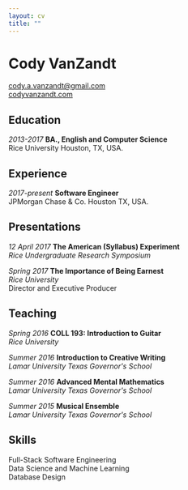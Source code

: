```yaml
---
layout: cv
title: ""
---
```


# Cody VanZandt

[cody.a.vanzandt@gmail.com](mailto:cody.a.vanzandt@gmail.com)  
[codyvanzandt.com](codyvanzandt.com)

## Education

*2013-2017*
**BA., English and Computer Science**  
Rice University
Houston, TX, USA.

## Experience

*2017-present*
**Software Engineer**  
JPMorgan Chase & Co.
Houston TX, USA.

## Presentations

*12 April 2017*
**The American (Syllabus) Experiment**  
*Rice Undergraduate Research Symposium*  

*Spring 2017*
**The Importance of Being Earnest**  
*Rice University*  
Director and Executive Producer

## Teaching

*Spring 2016*
**COLL 193: Introduction to Guitar**  
*Rice University*

*Summer 2016*
**Introduction to Creative Writing**  
*Lamar University Texas Governor's School*

*Summer 2016*
**Advanced Mental Mathematics**  
*Lamar University Texas Governor's School*

*Summer 2015*
**Musical Ensemble**  
*Lamar University Texas Governor's School*

## Skills

Full-Stack Software Engineering  
Data Science and Machine Learning  
Database Design

